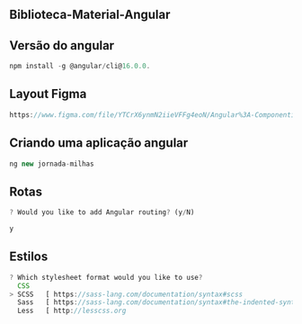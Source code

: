 ## Biblioteca-Material-Angular

## Versão do angular

```js
npm install -g @angular/cli@16.0.0.
```

## Layout Figma

```js
https://www.figma.com/file/YTCrX6ynmN2iieVFFg4eoN/Angular%3A-Componentiza%C3%A7%C3%A3o-e-Design-com-Angular-Material-%7C-Jornada-Milhas---Gilberto-Gon%C3%A7alves?node-id=0%3A1&mode=dev
```

## Criando uma aplicação angular

```js
ng new jornada-milhas
```
## Rotas

```js
? Would you like to add Angular routing? (y/N) 

y
```
## Estilos 

```js
? Which stylesheet format would you like to use?
  CSS
> SCSS   [ https://sass-lang.com/documentation/syntax#scss                ] 
  Sass   [ https://sass-lang.com/documentation/syntax#the-indented-syntax ] 
  Less   [ http://lesscss.org    
```



